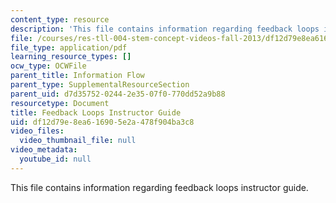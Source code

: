 ```yaml
---
content_type: resource
description: 'This file contains information regarding feedback loops instructor guide. '
file: /courses/res-tll-004-stem-concept-videos-fall-2013/df12d79e8ea616905e2a478f904ba3c8_MITRES_TLL-004F13_FeeGuide.pdf
file_type: application/pdf
learning_resource_types: []
ocw_type: OCWFile
parent_title: Information Flow
parent_type: SupplementalResourceSection
parent_uid: d7d35752-0244-2e35-07f0-770dd52a9b88
resourcetype: Document
title: Feedback Loops Instructor Guide
uid: df12d79e-8ea6-1690-5e2a-478f904ba3c8
video_files:
  video_thumbnail_file: null
video_metadata:
  youtube_id: null
---
```

This file contains information regarding feedback loops instructor guide. 

